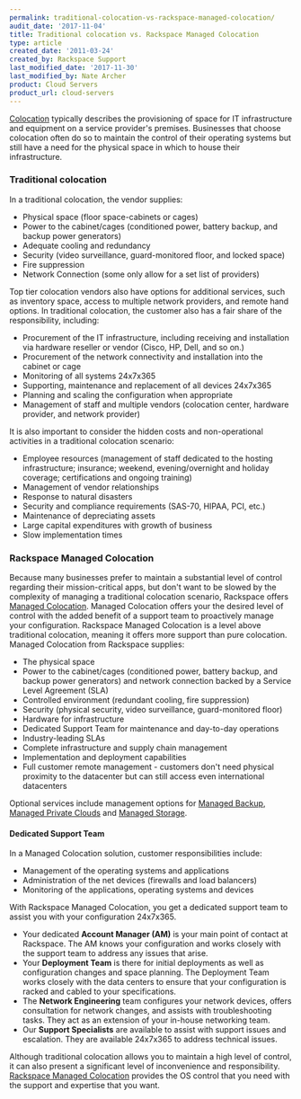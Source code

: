 ```yaml
---
permalink: traditional-colocation-vs-rackspace-managed-colocation/
audit_date: '2017-11-04'
title: Traditional colocation vs. Rackspace Managed Colocation
type: article
created_date: '2011-03-24'
created_by: Rackspace Support
last_modified_date: '2017-11-30'
last_modified_by: Nate Archer
product: Cloud Servers
product_url: cloud-servers
---
```


[Colocation](http://www.rackspace.com/managed_hosting/managed_colocation/index.php)
typically describes the provisioning of space for IT infrastructure and
equipment on a service provider's premises. Businesses that choose
colocation often do so to maintain the control of their operating
systems but still have a need for the physical space in which to house
their infrastructure.

### Traditional colocation

In a traditional colocation, the vendor supplies:

-   Physical space (floor space-cabinets or cages)
-   Power to the cabinet/cages (conditioned power, battery backup, and
    backup power generators)
-   Adequate cooling and redundancy
-   Security (video surveillance, guard-monitored floor, and
    locked space)
-   Fire suppression
-   Network Connection (some only allow for a set list of providers)

Top tier colocation vendors also have options for additional services, such as inventory space, access to
multiple network providers, and remote hand options.   In traditional
colocation, the customer also has a fair share of the responsibility, including:

-   Procurement of the IT infrastructure, including receiving and
    installation via hardware reseller or vendor (Cisco, HP, Dell, and so on.)
-   Procurement of the network connectivity and installation into the
    cabinet or cage
-   Monitoring of all systems 24x7x365
-   Supporting, maintenance and replacement of all devices 24x7x365
-   Planning and scaling the configuration when appropriate
-   Management of staff and multiple vendors (colocation center,
    hardware provider, and network provider)

It is also important to consider the hidden costs and non-operational
activities in a traditional colocation scenario:

-   Employee resources (management of staff dedicated to the hosting
    infrastructure; insurance; weekend, evening/overnight and holiday
    coverage; certifications and ongoing training)
-   Management of vendor relationships
-   Response to natural disasters
-   Security and compliance requirements (SAS-70, HIPAA, PCI, etc.)
-   Maintenance of depreciating assets
-   Large capital expenditures with growth of business
-   Slow implementation times

### Rackspace Managed Colocation

Because many businesses prefer to maintain a substantial level of
control regarding their mission-critical apps, but don't want to be
slowed by the complexity of managing a traditional colocation scenario,
Rackspace offers [Managed
Colocation](http://www.rackspace.com/managed_hosting/managed_colocation/index.php).
Managed Colocation offers your the desired level of
control with the added benefit of a support team to proactively manage
your configuration. Rackspace Managed Colocation is a level above traditional
colocation, meaning it offers more support than pure colocation.
Managed Colocation from Rackspace supplies:

-   The physical space
-   Power to the cabinet/cages (conditioned power, battery backup, and
    backup power generators) and network connection backed by a Service
    Level Agreement (SLA)
-   Controlled environment (redundant cooling, fire suppression)
-   Security (physical security, video surveillance,
    guard-monitored floor)
-   Hardware for infrastructure
-   Dedicated Support Team for maintenance and day-to-day operations
-   Industry-leading SLAs
-   Complete infrastructure and supply chain management
-   Implementation and deployment capabilities
-   Full customer remote management - customers don't need physical
    proximity to the datacenter but can still access even international
    datacenters

Optional services include management options for [Managed Backup](https://www.rackspace.com/vmware),
[Managed Private Clouds](http://www.rackspace.com/managed_hosting/private_cloud/index.php)
and [Managed Storage](https://www.rackspace.com/managed-hosting/data-storage).

#### Dedicated Support Team

In a Managed Colocation solution, customer
responsibilities include:

-   Management of the operating systems and applications
-   Administration of the net devices (firewalls and load balancers)
-   Monitoring of the applications, operating systems and devices

With Rackspace Managed Colocation, you get a dedicated support team to assist you with your configuration 24x7x365.

-   Your dedicated **Account Manager (AM)** is your main point of
    contact at Rackspace. The AM knows your configuration and works
    closely with the support team to address any issues that arise.
-   Your **Deployment Team** is there for initial deployments as well as
    configuration changes and space planning. The Deployment Team works
    closely with the data centers to ensure that your configuration is
    racked and cabled to your specifications.
-   The **Network Engineering** team configures your network devices,
    offers consultation for network changes, and assists with
    troubleshooting tasks. They act as an extension of your in-house
    networking team.
-   Our **Support Specialists** are available to assist with support
    issues and escalation. They are available 24x7x365 to address
    technical issues.

Although traditional colocation allows you to maintain a high level of
control, it can also present a significant level of inconvenience and responsibility. [Rackspace Managed Colocation](https://www.rackspace.com/en-us/managed-hosting/colocation) provides the OS control that you need with the support and expertise that you want.
